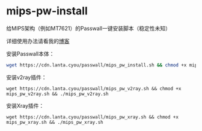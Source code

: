 # mips-pw-install
给MIPS架构（例如MT7621）的Passwall一键安装脚本（稳定性未知）

详细使用办法请看我的[博客](https://www.lanta.cyou/index.php/archives/30/)

安装Passwall本体：

```bash
wget https://cdn.lanta.cyou/passwall/mips_pw_install.sh && chmod +x mips_pw_install.sh && ./mips_pw_install.sh
```

安装v2ray插件：

```
wget https://cdn.lanta.cyou/passwall/mips_pw_v2ray.sh && chmod +x mips_pw_v2ray.sh && ./mips_pw_v2ray.sh
```

安装Xray插件：

```
wget https://cdn.lanta.cyou/passwall/mips_pw_xray.sh && chmod +x mips_pw_xray.sh && ./mips_pw_xray.sh
```
